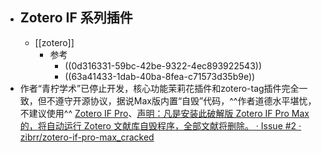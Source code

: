 - ## Zotero IF 系列插件
	- [[zotero]]
		- 参考
			- ((0d316331-59bc-42be-9322-4ec893922543))
			- ((63a41433-1dab-40ba-8fea-c71573d35b9e))
- 作者“青柠学术”已停止开发，核心功能茉莉花插件和zotero-tag插件完全一致，但不遵守开源协议，据说Max版内置“自毁”代码，^^作者道德水平堪忧，不建议使用^^ [Zotero IF Pro](https://github.com/deilt/zotero-if-pro)、[声明：凡是安装此破解版 Zotero IF Pro Max 的，将自动运行 Zotero 文献库自毁程序，全部文献将删除。 · Issue #2 · zibrr/zotero-if-pro-max_cracked](https://github.com/zibrr/zotero-if-pro-max_cracked/issues/2#issuecomment-1203368538)